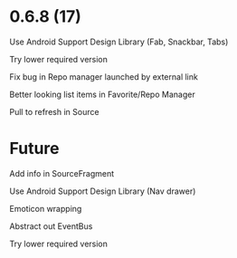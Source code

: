 # 0.6.8 (17)

Use Android Support Design Library (Fab, Snackbar, Tabs)

Try lower required version

Fix bug in Repo manager launched by external link

Better looking list items in Favorite/Repo Manager

Pull to refresh in Source

# Future

Add info in SourceFragment

Use Android Support Design Library (Nav drawer)

Emoticon wrapping

Abstract out EventBus

Try lower required version